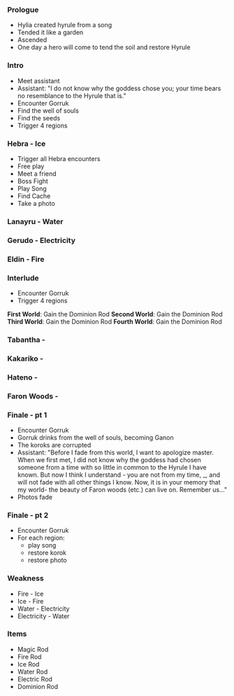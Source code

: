 
### Prologue

* Hylia created hyrule from a song
* Tended it like a garden
* Ascended
* One day a hero will come to tend the soil and restore Hyrule

### Intro

* Meet assistant
* Assistant: "I do not know why the goddess chose you; your time bears no resemblance to the Hyrule that is."
* Encounter Gorruk
* Find the well of souls
* Find the seeds
* Trigger 4 regions

### Hebra - Ice
* Trigger all Hebra encounters
* Free play
* Meet a friend
* Boss Fight
* Play Song
* Find Cache
* Take a photo

### Lanayru - Water

### Gerudo - Electricity

### Eldin - Fire


### Interlude
* Encounter Gorruk
* Trigger 4 regions

**First World**: Gain the Dominion Rod
**Second World**: Gain the Dominion Rod
**Third World**: Gain the Dominion Rod
**Fourth World**: Gain the Dominion Rod

### Tabantha -

### Kakariko -

### Hateno -

### Faron Woods -

### Finale - pt 1
* Encounter Gorruk
* Gorruk drinks from the well of souls, becoming Ganon
* The koroks are corrupted
* Assistant: "Before I fade from this world, I want to apologize master. When we first met, I did not know why the goddess had chosen someone from a time with so little in common to the Hyrule I have known. But now I think I understand - you are not from my time, _, and will not fade with all other things I know. Now, it is in your memory that my world- the beauty of Faron woods (etc.) can live on. Remember us..."
* Photos fade

### Finale - pt 2
* Encounter Gorruk
* For each region:
    * play song
    * restore korok
    * restore photo

### Weakness
* Fire - Ice
* Ice - Fire
* Water - Electricity
* Electricity - Water

### Items
* Magic Rod
* Fire Rod
* Ice Rod
* Water Rod
* Electric Rod
* Dominion Rod
